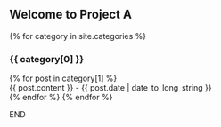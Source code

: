 ## Welcome to Project A

{% for category in site.categories %}
  <h3>{{ category[0] }}</h3>
  {% for post in category[1] %}
    <article>
      {{ post.content }}
      - <time datetime="{{ post.date | date: "%Y-%m-%d" }}">{{ post.date | date_to_long_string }}</time>
    </article>
  {% endfor %}
{% endfor %}

END
